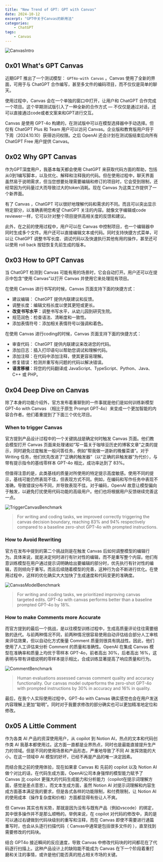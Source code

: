 ```yaml
---
title: "New Trend of GPT: GPT with Canvas"
date: 2024-10-12
excerpt: "GPT中关于Canvas的新用法"
categories: 
    - ChatGPT
tags: 
    - Canvas
---
```




![CanvasIntro](\images\AI\Canvas.jpg)


## 0x01 What's GPT Canvas

近期GPT 推出了一个测试模型： `GPT4o-with Canvas` 。Canvas 使用了全新的界面，可用于与 ChatGPT 合作编写，甚至多文件的编码项目，而不仅仅是简单的聊天。

使用过程中，Canvas 会在一个单独的窗口中打开，让用户和 ChatGPT 合作完成一个项目。这个早期测试版引入了一种全新的合作方式 — 不仅仅是通过对话，还可以直接通过code或者文案来和GPT进行交互。 

Canvas 是使用 GPT-4o 构建的，在测试版中可以在模型选择器中手动选择。但仅有 ChatGPT Plus 和 Team 用户可以访问 Canvas。企业版和教育版用户将于下周（2024.10.10）获得访问权限。之后 OpenAI 还会计划在测试版结束后向所有 ChatGPT Free 用户提供 Canvas。

## 0x02 Why GPT Canvas

作为GPT深度用户，我基本每天都会使用 ChatGPT 来获取代码方面的帮助，包括从0到1编写脚本，以及优化、解释和注释我的代码。但在使用过程中，聊天界面虽然易于说明需求，但当您想要处理需要编辑和修订的项目时，它会受到限制，还经常因为代码量过大而导致过大的token消耗。现在 Canvas 为这类工作提供了一个新界面。

有了 Canvas ，ChatGPT 可以很好地理解代码和需求的不同。而且可以突出显示特定部分，以准确表明您希望 ChatGPT 关注的内容。就像文字编辑或code reviewer一样，它可以针对整个项目提供高相关度的反馈和建议。

此外，在之前的使用过程中，用户可以在 Canvas 中控制项目，也一个编辑器中同时生成多个文件。用户还可以直接编辑文本或代码。同时支持快捷方式菜单，可以让 ChatGPT 调整书写长度、调试代码以及​​快速执行其他有用的操作，甚至还可以使用 roll back 按钮恢复先前生成的版本。

## 0x03 How to GPT Canvas

当 ChatGPT 检测到 Canvas 可能有用的场景时，它会自动打开。用户还可以在提示中包含“使用 Canvas”以打开 Canvas 并使用它来处理现有项目。

在使用 Canvas 进行书写的时候，Canvas 页面支持下面的快捷方式：

- 建议编辑： ChatGPT 提供内联建议和反馈。
- 调整长度：编辑文档长度以使其更短或更长。
- **改变书写水平**：调整书写水平，从幼儿园到研究生院。
- 规范润色：检查语法、清晰度和一致性。
- 添加表情符号：添加相关表情符号以强调和着色。

在使用 Canvas 进行coding的时候，Canvas 页面支持下面的快捷方式：

- 审查代码： ChatGPT 提供内联建议来改进您的代码。
- 添加日志：插入打印语句以帮助您调试和理解代码。
- 添加注释：在代码中添加注释，使其更容易理解。
- 修复错误：检测并重写有问题的代码以解决错误。
- **语言移植**：将您的代码翻译成 JavaScript、TypeScript、Python、Java、C++ 或 PHP。

## 0x04 Deep Dive on Canvas

除了本身的功能介绍外，官方发布着重聊到的一件事就是他们是如何训练新模型 GPT-4o with Canvas （相比于原生 Prompt GPT-4o）来变成一个更加智能的内容合作者。他们着重提到了下面三个优化项目。

### When to trigger Canvas

官方提到产品设计过程中的一个关键挑战是确定何时触发 Canvas 页面。他们教会模型打开 Canvas 页面来处理诸如“写一篇关于咖啡豆历史的博客文章”之类的提示，同时避免过度触发一般问答任务，例如“帮我做一道新的晚餐菜谱”。对于 Writing 任务，他们优先改进了“正确的触发器”（以“正确的非触发器”为代价），与带有提示指令的基线零样本 GPT-4o 相比，成功率达到了 83%。

但值得注意的是，此类基线的质量对所使用的特定提示高度敏感。使用不同的提示，基线可能仍然表现不佳，但表现方式不同。例如，在编码和写作任务中表现不准确，导致错误分布不同，并导致表现不佳。对于编码，OpenAI 故意让模型偏向于触发，以避免打扰使用代码功能的高级用户。他们也将根据用户反馈继续完善这一点。

![TriggerCanvasBenchmark](\images\AI\Benchmark-01.jpg)

> For writing and coding tasks, we improved correctly triggering the canvas decision boundary, reaching 83% and 94% respectively compared to a baseline zero-shot GPT-4o with prompted instructions.

### How to Avoid Rewriting

官方在发布中提到的第二个挑战则是在触发 Canvas 后如何调整模型的编辑行为。具体来说，就是决定何时进行有针对性的编辑，而不是重写整个内容。他们有意训练模型在用户通过提示词明确给出要编辑的部分时，优先执行有针对性的编辑，否则倾向于重写。而且后续随着模型的完善，这种行为会不断进行优化。在使用过程中，这样的优化确实大大加快了生成速度和代码变更的准确度。

![CanvasModelBenchmark](\images\AI\Benchmark-02.jpg)

> For writing and coding tasks, we prioritized improving canvas targeted edits. GPT-4o with canvas performs better than a baseline prompted GPT-4o by 18%.

### How to make Comments more Accurate

而官方提到的最后一个挑战，是以往模型训练过程中，生成高质量评论往往需要细致的迭代。与前两种情况不同，前两种情况很容易使用自动评估结合部分人工审核来评估效果，但以自动化方式衡量 Comment 质量则很具有挑战性。因此，他们使用了人工评估来分析 Comment 的质量和准确性。OpenAI 在集成 Canvas 模型在准确率和质量上均优于零样本 GPT-4o，前者高出 30%，后者高出 16%，这表明与带有详细说明的零样本提示相比，合成训练显著提高了响应质量和行为。

![CommentBenchmark](\images\AI\Benchmark-03.jpg)

> Human evaluations assessed canvas comment quality and accuracy functionality. Our canvas model outperforms the zero-shot GPT-4o with prompted instructions by 30% in accuracy and 16% in quality.

最后，在我个人实际使用过程中，GPT-4o with Canvas 确实感觉也会在用户发送内容理解上更加“聪明”。同时对于我要求修改的部分确实也可以更加精准地定位和修改。

## 0x05 A Little Comment

作为各类 AI 产品的资深使用用户，从 copilot 到 Notion AI，热点的文本和代码创作类 AI 我基本都使用过。这方面一直都是业界热点，同时也是最能直接提升生产力的领域。但是不同的使用场景和产品形态，严重地导致了不同 AI 发挥效能的大小。在这一领域中 AI 模型的好坏，已经不再是产品的唯一决定因素。

而结合我之前的使用体验，现在如果拿 Canvas 和 先前的 copilot 以及 Notion AI 做个对比的话，在代码生成方面，OpenAI公司本身强悍的模型能力赋予了 Canvas 比 copilot 更强大的代码生成能力和分析能力（copilot在提示词理解方面，感觉是差点意思）。而文本生成方面，虽然 Notion AI 对提示词理解和内容生成方面基本满足我的要求，但是各式各样的功能限制，和付费限制，让 Notion AI 的使用成本（操作复杂度和价格）方面都显得有些让人不爽。

但 Canvas 其实也有劣势，那就是因为没有与既有产品（例如vscode）的绑定，其中很多操作并不是那么顺畅的。举例来说，在 copilot 对代码的修改中，真的是可以通过右键做到代码块级别的重写和注释，而在 Canvas 即使不需要进行通篇重写时，也会从头逐行扫描代码（ Canvas中通常是包括很多文件的 ），直至找到需要修改的代码块。

结合 GPT4o 接近瞬间的反应速度，导致 Canvas 中修改代码块的时间都花在了代码逐行扫描上。这种产品设计上的缺陷能不能成为 Canvas 在下一个阶段着重打磨和关注的事情，或许是他们能否真的抢占相关市场的关键。